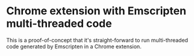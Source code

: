 # Chrome extension with Emscripten multi-threaded code

This is a proof-of-concept that it's straight-forward to run
multi-threaded code generated by Emscripten in a Chrome extension.
